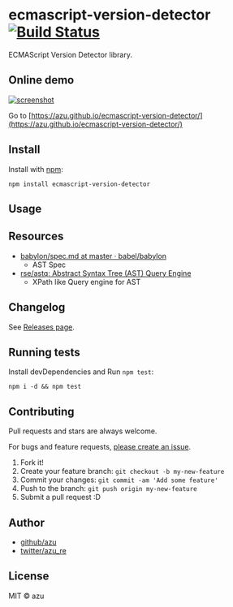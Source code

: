 # ecmascript-version-detector [![Build Status](https://travis-ci.org/azu/ecmascript-version-detector.svg?branch=master)](https://travis-ci.org/azu/ecmascript-version-detector)

ECMAScript Version Detector library.

## Online demo

[![screenshot](https://monosnap.com/file/4CdkSilOA0ueFNQT5ovbBzzZkwOLiU.png)](https://azu.github.io/ecmascript-version-detector/)

Go to [https://azu.github.io/ecmascript-version-detector/](https://azu.github.io/ecmascript-version-detector/)

## Install

Install with [npm](https://www.npmjs.com/):

    npm install ecmascript-version-detector

## Usage




## Resources

- [babylon/spec.md at master · babel/babylon](https://github.com/babel/babylon/blob/master/ast/spec.md)
    - AST Spec
- [rse/astq: Abstract Syntax Tree (AST) Query Engine](https://github.com/rse/astq)
    - XPath like Query engine for AST


## Changelog

See [Releases page](https://github.com/azu/ecmascript-version-detector/releases).

## Running tests

Install devDependencies and Run `npm test`:

    npm i -d && npm test

## Contributing

Pull requests and stars are always welcome.

For bugs and feature requests, [please create an issue](https://github.com/azu/ecmascript-version-detector/issues).

1. Fork it!
2. Create your feature branch: `git checkout -b my-new-feature`
3. Commit your changes: `git commit -am 'Add some feature'`
4. Push to the branch: `git push origin my-new-feature`
5. Submit a pull request :D

## Author

- [github/azu](https://github.com/azu)
- [twitter/azu_re](https://twitter.com/azu_re)

## License

MIT © azu
